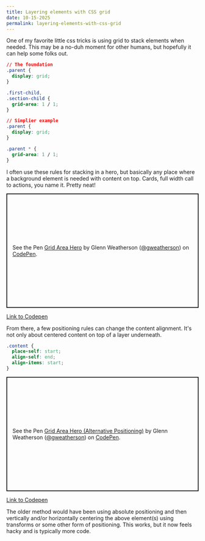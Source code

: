 ```yaml
---
title: Layering elements with CSS grid
date: 10-15-2025
permalink: layering-elements-with-css-grid
---
```


One of my favorite little css tricks is using grid to stack elements when needed. This may be a no-duh moment for other humans, but hopefully it can help some folks out.

```css
// The foundation
.parent {
  display: grid;
}

.first-child,
.section-child {
  grid-area: 1 / 1;
}

// Simplier example
.parent {
  display: grid;
}

.parent * {
  grid-area: 1 / 1;
}
```


I often use these rules for stacking in a hero, but basically any place where a background element is needed with content on top. Cards, full width call to actions, you name it. Pretty neat!

<p class="codepen" data-height="300" data-default-tab="html,result" data-slug-hash="ZYQJYxo" data-pen-title="Grid Area Hero" data-user="gweatherson" style="height: 300px; box-sizing: border-box; display: flex; align-items: center; justify-content: center; border: 2px solid; margin: 1em 0; padding: 1em;">
  <span>See the Pen <a href="https://codepen.io/gweatherson/pen/ZYQJYxo">
  Grid Area Hero</a> by Glenn Weatherson (<a href="https://codepen.io/gweatherson">@gweatherson</a>)
  on <a href="https://codepen.io">CodePen</a>.</span>
</p>

[Link to Codepen](https://codepen.io/gweatherson/pen/ZYQJYxo)

From there, a few positioning rules can change the content alignment. It's not only about centered content on top of a layer underneath.

```css
.content {
  place-self: start;
  align-self: end;
  align-items: start;
}
```

<p class="codepen" data-height="300" data-default-tab="html,result" data-slug-hash="MYKBwwx" data-pen-title="Grid Area Hero (Alternative Positioning)" data-user="gweatherson" style="height: 300px; box-sizing: border-box; display: flex; align-items: center; justify-content: center; border: 2px solid; margin: 1em 0; padding: 1em;">
      <span>See the Pen <a href="https://codepen.io/gweatherson/pen/MYKBwwx">
  Grid Area Hero (Alternative Positioning)</a> by Glenn Weatherson (<a href="https://codepen.io/gweatherson">@gweatherson</a>)
  on <a href="https://codepen.io">CodePen</a>.</span>
</p>
<script async src="https://public.codepenassets.com/embed/index.js"></script>

[Link to Codepen](https://codepen.io/gweatherson/pen/MYKBwwx)

The older method would have been using absolute positioning and then vertically and/or horizontally centering the above element(s) using transforms or some other form of positioning. This works, but it now feels hacky and is typically more code.